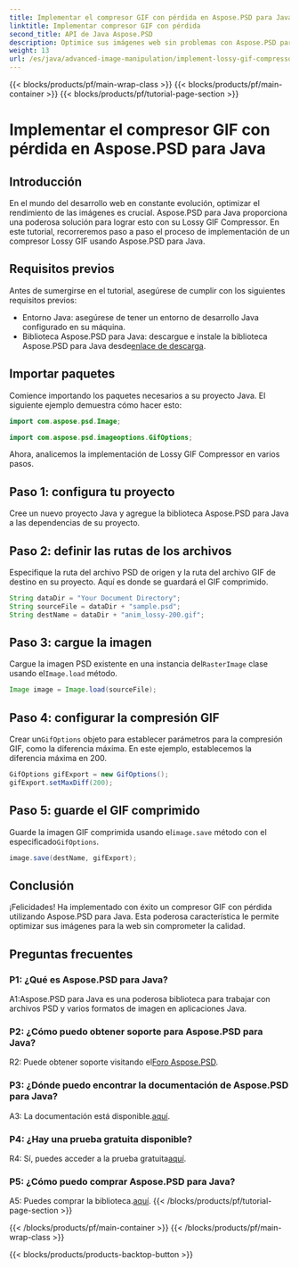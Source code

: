 ```yaml
---
title: Implementar el compresor GIF con pérdida en Aspose.PSD para Java
linktitle: Implementar compresor GIF con pérdida
second_title: API de Java Aspose.PSD
description: Optimice sus imágenes web sin problemas con Aspose.PSD para Lossy GIF Compressor de Java. Siga nuestra guía paso a paso para una implementación eficiente.
weight: 13
url: /es/java/advanced-image-manipulation/implement-lossy-gif-compressor/
---
```


{{< blocks/products/pf/main-wrap-class >}}
{{< blocks/products/pf/main-container >}}
{{< blocks/products/pf/tutorial-page-section >}}

# Implementar el compresor GIF con pérdida en Aspose.PSD para Java

## Introducción

En el mundo del desarrollo web en constante evolución, optimizar el rendimiento de las imágenes es crucial. Aspose.PSD para Java proporciona una poderosa solución para lograr esto con su Lossy GIF Compressor. En este tutorial, recorreremos paso a paso el proceso de implementación de un compresor Lossy GIF usando Aspose.PSD para Java.

## Requisitos previos

Antes de sumergirse en el tutorial, asegúrese de cumplir con los siguientes requisitos previos:

- Entorno Java: asegúrese de tener un entorno de desarrollo Java configurado en su máquina.
-  Biblioteca Aspose.PSD para Java: descargue e instale la biblioteca Aspose.PSD para Java desde[enlace de descarga](https://releases.aspose.com/psd/java/).

## Importar paquetes

Comience importando los paquetes necesarios a su proyecto Java. El siguiente ejemplo demuestra cómo hacer esto:

```java
import com.aspose.psd.Image;

import com.aspose.psd.imageoptions.GifOptions;
```

Ahora, analicemos la implementación de Lossy GIF Compressor en varios pasos.

## Paso 1: configura tu proyecto

Cree un nuevo proyecto Java y agregue la biblioteca Aspose.PSD para Java a las dependencias de su proyecto.

## Paso 2: definir las rutas de los archivos

Especifique la ruta del archivo PSD de origen y la ruta del archivo GIF de destino en su proyecto. Aquí es donde se guardará el GIF comprimido.

```java
String dataDir = "Your Document Directory";
String sourceFile = dataDir + "sample.psd";
String destName = dataDir + "anim_lossy-200.gif";
```

## Paso 3: cargue la imagen

 Cargue la imagen PSD existente en una instancia del`RasterImage` clase usando el`Image.load` método.

```java
Image image = Image.load(sourceFile);
```

## Paso 4: configurar la compresión GIF

 Crear un`GifOptions` objeto para establecer parámetros para la compresión GIF, como la diferencia máxima. En este ejemplo, establecemos la diferencia máxima en 200.

```java
GifOptions gifExport = new GifOptions();
gifExport.setMaxDiff(200);
```

## Paso 5: guarde el GIF comprimido

 Guarde la imagen GIF comprimida usando el`image.save` método con el especificado`GifOptions`.

```java
image.save(destName, gifExport);
```

## Conclusión

¡Felicidades! Ha implementado con éxito un compresor GIF con pérdida utilizando Aspose.PSD para Java. Esta poderosa característica le permite optimizar sus imágenes para la web sin comprometer la calidad.

## Preguntas frecuentes

### P1: ¿Qué es Aspose.PSD para Java?

A1:Aspose.PSD para Java es una poderosa biblioteca para trabajar con archivos PSD y varios formatos de imagen en aplicaciones Java.

### P2: ¿Cómo puedo obtener soporte para Aspose.PSD para Java?

 R2: Puede obtener soporte visitando el[Foro Aspose.PSD](https://forum.aspose.com/c/psd/34).

### P3: ¿Dónde puedo encontrar la documentación de Aspose.PSD para Java?

A3: La documentación está disponible.[aquí](https://reference.aspose.com/psd/java/).

### P4: ¿Hay una prueba gratuita disponible?

 R4: Sí, puedes acceder a la prueba gratuita[aquí](https://releases.aspose.com/).

### P5: ¿Cómo puedo comprar Aspose.PSD para Java?

 A5: Puedes comprar la biblioteca.[aquí](https://purchase.aspose.com/buy).
{{< /blocks/products/pf/tutorial-page-section >}}

{{< /blocks/products/pf/main-container >}}
{{< /blocks/products/pf/main-wrap-class >}}

{{< blocks/products/products-backtop-button >}}
